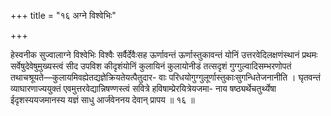 +++
title = "१६ अग्ने विश्वेभिः"

+++

हेस्वनीक सुज्वालाग्ने विश्वेभिः विश्वैः सर्वैर्देवैःसह ऊर्णावन्तं ऊर्णास्तुकावन्तं योनिं उत्तरवेदिलक्षणंस्थानं प्रथमः सर्वेषुदेवेषुमुख्यस्त्वं सीद उपविश कीदृशंयोनिं कुलायिनं कुलायोनीडं तत्सदृशं गुग्गुल्वादिसम्भरणोपतं तथाचश्रूयते—कुलायमिवह्येतद्यज्ञेक्रियतेयत्पैतुदार- वाः परिधयोगुग्गुलूर्णास्तुकाःसुगन्धितेजनानीति । घृतवन्तं व्याघारणाज्ययुक्तं एवमुत्तरवेद्यान्निषण्णस्त्वं सवित्रे हविषाम्प्रेरयित्रेयजमा- नाय षष्ठ्यर्थेचतुर्थ्येषा ईदृशस्ययजमानस्य यज्ञं साधु आर्जवेननय देवान् प्रापय ॥ १६ ॥